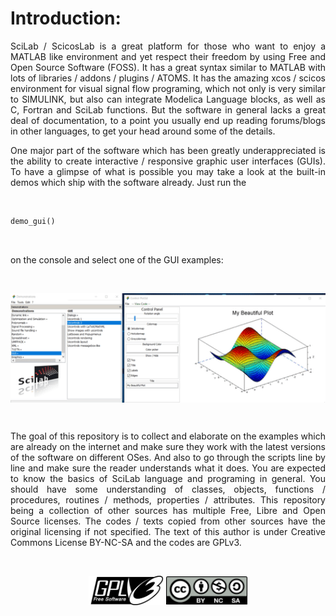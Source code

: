 # Introduction:

<div style="text-align: justify"><p align="justify">SciLab / ScicosLab is a great platform for those who want to enjoy a MATLAB like environment and yet respect their freedom by using Free and Open Source Software (FOSS). It has a great syntax similar to MATLAB with lots of libraries / addons / plugins / ATOMS. It has the amazing xcos / scicos environment for visual signal flow programing, which not only is very similar to SIMULINK, but also can integrate Modelica Language blocks, as well as C, Fortran and SciLab functions. But the software in general lacks a great deal of documentation, to a point you usually end up reading forums/blogs in other languages, to get your head around some of the details.</p></div>

<div style="text-align: justify"><p align="justify">One major part of the software which has been greatly underappreciated is the ability to create interactive / responsive graphic user interfaces (GUIs). To have a glimpse of what is possible you may take a look at the built-in demos which ship with the software already. Just run the</p></div>

&nbsp;

```scilab
demo_gui()
```

&nbsp;

<div style="text-align: justify">on the console and select one of the GUI examples:</div>

&nbsp;


<center><img src="pics\pic001_demo.gif" alt="final" align="middle" width="800" style="width:800px;"/></center>


&nbsp;

<div style="text-align: justify"><p align="justify">The goal of this repository is to collect and elaborate on the examples which are already on the internet and make sure they work with the latest versions of the software on different OSes. And also to go through the scripts line by line and make sure the reader understands what it does. You are expected to know the basics of SciLab language and programing in general. You should have some understanding of classes, objects, functions / procedures, routines / methods, properties / attributes. This repository being a collection of other sources has multiple Free, Libre and Open Source licenses. The codes / texts copied from other sources have the original licensing if not specified. The text of this author is under Creative Commons License BY-NC-SA and the codes are GPLv3.</p></div>

&nbsp;

<center>
<img src="pics\GPLv3_Logo.png" alt="GPLv3" width="120" align="middle" style="width:120px;"/>
<img src="pics\Cc-by-nc-sa_icon.png" alt="GPLv3" width="130" align="middle" style="width:130px;"/>
</center>
